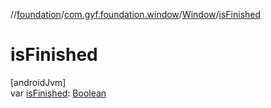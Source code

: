 //[foundation](../../../index.md)/[com.gyf.foundation.window](../index.md)/[Window](index.md)/[isFinished](is-finished.md)

# isFinished

[androidJvm]\
var [isFinished](is-finished.md): [Boolean](https://kotlinlang.org/api/core/kotlin-stdlib/kotlin/-boolean/index.html)